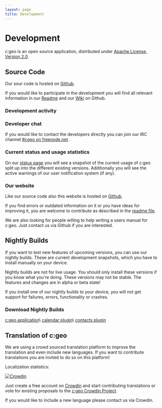 ```yaml
---
layout: page
title: Development
---
```


# Development

c:geo is an open source application, distributed under [Apache License, Version 2.0](http://www.apache.org/licenses/LICENSE-2.0).

## Source Code

Our sour code is hosted on [Github](https://github.com/cgeo/cgeo).

If you would like to participate in the development you will find all relevant information in our [Readme](https://github.com/cgeo/cgeo/blob/master/README.md) and our [Wiki](https://github.com/cgeo/cgeo/wiki) on Github.


### Development activity
<div class="openhub"><script type="text/javascript" src="http://www.openhub.net/p/585421/widgets/project_basic_stats.js"></script></div>

### Developer chat

If you would like to contact the developers directly you can join our IRC channel [#cgeo on freenode.net](https://webchat.freenode.net/?channels=%23cgeo).

### Current status and usage statistics

On our [status page](/status.html) you will see a snapshot of the current usage of c:geo split up into the different existing versions.
Additionally you will see the active warnings of our user notification system (if any).

### Our website

Like our source code also this website is hosted on [Github](https://github.com/cgeo/cgeo.github.io).

If you find errors or outdated information on it or you have ideas for improving it, you are welcome to contribute as described in the [readme file](https://github.com/cgeo/cgeo.github.io/blob/master/README.md).

We are also looking for people willing to help writing a users manual for c:geo. Just contact us via Github if you are interested.

## Nightly Builds

If you want to test new features of upcoming versions, you can use our nightly builds. These are current development snapshots, which you have to install manually on your device.

Nightly builds are not for live usage. You should only install these versions if you know what you're doing. These versions may not be stable. The features and changes are in alpha or beta state!

If you install one of our nightly builds to your device, you will not get support for failures, errors, functionality or crashes.


### Download Nightly Builds

[c:geo application](http://download.cgeo.org/cgeo-nightly.apk)\\
[calendar plugin](http://download.cgeo.org/cgeo-calendar-nightly.apk)\\
[contacts plugin](http://download.cgeo.org/cgeo-contacts-nightly.apk)

## Translation of c:geo

We are using a crowd sourced translation platform to improve the translation and even include new languages.
If you want to contribute translations you are invited to do so on this platform!

Localization statistics:

[![Crowdin](https://d322cqt584bo4o.cloudfront.net/cgeo/localized.png)](https://crowdin.com/project/cgeo)

Just create a free account on [Crowdin](https://crowdin.com/) and start contributing translations or vote for existing proposals to the [c:geo Crowdin Project](https://crowdin.com/project/cgeo).

If you would like to include a new language please contact us via Crowdin.

